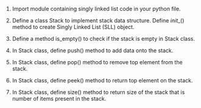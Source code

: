 1. Import module containing singly linked list code in your python file.

2. Define a class Stack to implement stack data structure. Define _init__() method to create Singly Linked List (SLL) object.

3. Define a method is_empty() to check if the stack is empty in Stack class.

4. In Stack class, define push() method to add data onto the stack.

5. In Stack class, define pop() method to remove top element from the stack.

6. In Stack class, define peek() method to return top element on the stack.

7. In Stack class, define size() method to return size of the stack that is number of
items present in the stack.